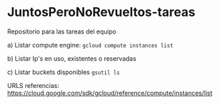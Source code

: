 # JuntosPeroNoRevueltos-tareas
Repositorio para las tareas del equipo

a) Listar compute engine: 
 ```gcloud compute instances list```

b) Listar Ip's en uso, existentes o reservadas

c) Listar buckets disponibles
```gsutil ls```

URLS referencias:
https://cloud.google.com/sdk/gcloud/reference/compute/instances/list